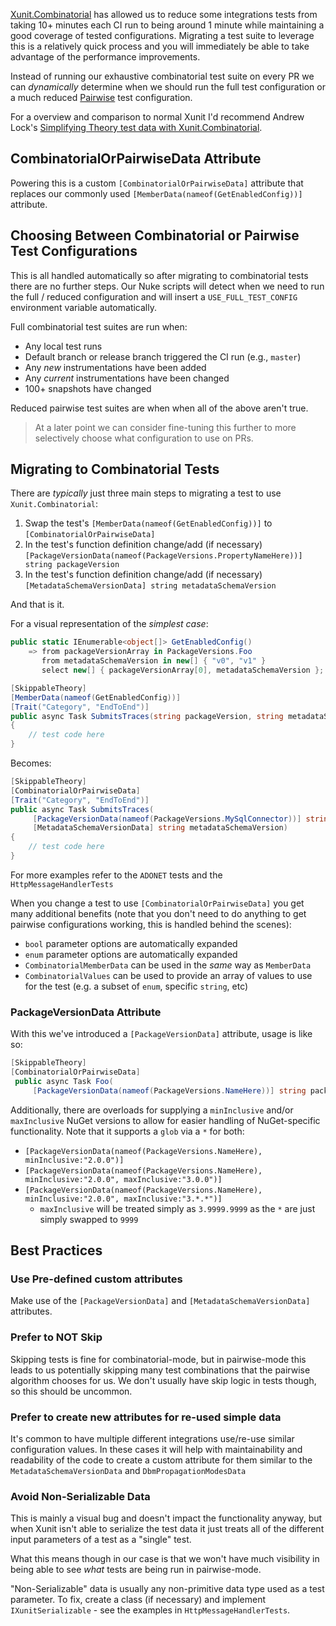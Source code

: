 [Xunit.Combinatorial](https://github.com/AArnott/Xunit.Combinatorial) has allowed us to reduce some integrations tests from taking 10+ minutes each CI run to being around 1 minute while maintaining a good coverage of tested configurations. Migrating a test suite to leverage this is a relatively quick process and you will immediately be able to take advantage of the performance improvements.

Instead of running our exhaustive combinatorial test suite on every PR we can *dynamically* determine when we should run the full test configuration or a much reduced [Pairwise](https://en.wikipedia.org/wiki/All-pairs_testing) test configuration.

For a overview and comparison to normal Xunit I'd recommend Andrew Lock's [Simplifying Theory test data with Xunit.Combinatorial](https://andrewlock.net/simplifying-theory-test-data-with-xunit-combinatorial/).

## CombinatorialOrPairwiseData Attribute

Powering this is a custom `[CombinatorialOrPairwiseData]` attribute that replaces our commonly used `[MemberData(nameof(GetEnabledConfig))]` attribute.

## Choosing Between Combinatorial or Pairwise Test Configurations

This is all handled automatically so after migrating to combinatorial tests there are no further steps. Our Nuke scripts will detect when we need to run the full / reduced configuration and will insert a `USE_FULL_TEST_CONFIG` environment variable automatically.

Full combinatorial test suites are run when:
- Any local test runs
- Default branch or release branch triggered the CI run (e.g., `master`)
- Any *new* instrumentations have been added
- Any *current* instrumentations have been changed
- 100+ snapshots have changed

Reduced pairwise test suites are when when all of the above aren't true.

> At a later point we can consider fine-tuning this further to more selectively choose what configuration to use on PRs.

## Migrating to Combinatorial Tests

There are *typically* just three main steps to migrating a test to use `Xunit.Combinatorial`:
1. Swap the test's `[MemberData(nameof(GetEnabledConfig))]` to `[CombinatorialOrPairwiseData]`
2. In the test's function definition change/add (if necessary) `[PackageVersionData(nameof(PackageVersions.PropertyNameHere))] string packageVersion`
3. In the test's function definition change/add (if necessary) `[MetadataSchemaVersionData] string metadataSchemaVersion`

And that is it.

For a visual representation of the *simplest case*:

```csharp
public static IEnumerable<object[]> GetEnabledConfig()
    => from packageVersionArray in PackageVersions.Foo
       from metadataSchemaVersion in new[] { "v0", "v1" }
       select new[] { packageVersionArray[0], metadataSchemaVersion };

[SkippableTheory]
[MemberData(nameof(GetEnabledConfig))]
[Trait("Category", "EndToEnd")]
public async Task SubmitsTraces(string packageVersion, string metadataSchemaVersion)
{
    // test code here
}
```

Becomes:

```csharp
[SkippableTheory]
[CombinatorialOrPairwiseData]
[Trait("Category", "EndToEnd")]
public async Task SubmitsTraces(
     [PackageVersionData(nameof(PackageVersions.MySqlConnector))] string packageVersion,
     [MetadataSchemaVersionData] string metadataSchemaVersion)
{
    // test code here
}

```

For more examples refer to the `ADONET` tests and the `HttpMessageHandlerTests`

When you change a test to use `[CombinatorialOrPairwiseData]` you get many additional benefits (note that you don't need to do anything to get pairwise configurations working, this is handled behind the scenes):

- `bool` parameter options are automatically expanded
- `enum` parameter options are automatically expanded
- `CombinatorialMemberData` can be used in the *same* way as `MemberData`
- `CombinatorialValues` can be used to provide an array of values to use for the test (e.g. a subset of `enum`, specific `string`, etc)

### PackageVersionData Attribute

With this we've introduced a `[PackageVersionData]` attribute, usage is like so:

```csharp
[SkippableTheory]
[CombinatorialOrPairwiseData]
 public async Task Foo(
     [PackageVersionData(nameof(PackageVersions.NameHere))] string packageVersion)
```

Additionally, there are overloads for supplying a `minInclusive` and/or `maxInclusive` NuGet versions to allow for easier handling of NuGet-specific functionality. Note that it supports a `glob` via a `*` for both:

- `[PackageVersionData(nameof(PackageVersions.NameHere), minInclusive:"2.0.0")]`
- `[PackageVersionData(nameof(PackageVersions.NameHere), minInclusive:"2.0.0", maxInclusive:"3.0.0")]`
- `[PackageVersionData(nameof(PackageVersions.NameHere), minInclusive:"2.0.0", maxInclusive:"3.*.*")]`
	- `maxInclusive` will be treated simply as `3.9999.9999` as the `*` are just simply swapped to `9999`
## Best Practices

### Use Pre-defined custom attributes

Make use of the `[PackageVersionData]` and `[MetadataSchemaVersionData]` attributes.

### Prefer to NOT Skip

Skipping tests is fine for combinatorial-mode, but in pairwise-mode this leads to us potentially skipping many test combinations that the pairwise algorithm chooses for us. We don't usually have skip logic in tests though, so this should be uncommon.

### Prefer to create new attributes for re-used simple data

It's common to have multiple different integrations use/re-use similar configuration values. In these cases it will help with maintainability and readability of the code to create a custom attribute for them similar to the `MetadataSchemaVersionData` and `DbmPropagationModesData`

### Avoid Non-Serializable Data

This is mainly a visual bug and doesn't impact the functionality anyway, but when Xunit isn't able to serialize the test data it just treats all of the different input parameters of a test as a "single" test.

What this means though in our case is that we won't have much visibility in being able to see *what* tests are being run in pairwise-mode.

"Non-Serializable" data is usually any non-primitive data type used as a test parameter.
To fix, create a class (if necessary) and implement `IXunitSerializable` - see the examples in `HttpMessageHandlerTests`.


